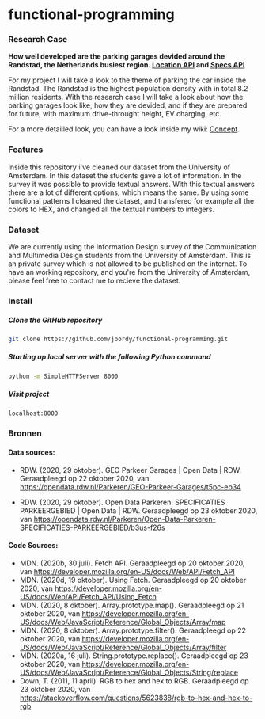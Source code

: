 # functional-programming

### Research Case

**How well developed are the parking garages devided around the Randstad, the Netherlands busiest region. [Location API](https://opendata.rdw.nl/Parkeren/GEO-Parkeer-Garages/t5pc-eb34) and [Specs API](https://opendata.rdw.nl/Parkeren/Open-Data-Parkeren-SPECIFICATIES-PARKEERGEBIED/b3us-f26s)**

For my project I will take a look to the theme of parking the car inside the Randstad. The Randstad is the highest population density with in total 8.2 million residents. With the research case I will take a look about how the parking garages look like, how they are devided, and if they are prepared for future, with maximum drive-throught height, EV charging, etc.

For a more detailled look, you can have a look inside my wiki: [Concept](https://github.com/joordy/functional-programming/wiki/Concept).

<!-- Wat doet je project (description) -->

### Features

Inside this repository i've cleaned our dataset from the University of Amsterdam. In this dataset the students gave a lot of information. In the survey it was possible to provide textual answers. With this textual answers there are a lot of different options, which means the same. By using some functional patterns I cleaned the dataset, and transfered for example all the colors to HEX, and changed all the textual numbers to integers.

<!-- Welke features zijn er (features) -->

### Dataset

We are currently using the Information Design survey of the Communication and Multimedia Design students from the University of Amsterdam. This is an private survey which is not allowed to be published on the internet. To have an working repository, and you're from the University of Amsterdam, please feel free to contact me to recieve the dataset.

<!-- Welke data gebruik je (dataset) -->

### Install

##### Clone the GitHub repository

```bash
git clone https://github.com/joordy/functional-programming.git
```

##### Starting up local server with the following Python command

```bash
python -m SimpleHTTPServer 8000
```

##### Visit project

```bash
localhost:8000
```

<!-- Hoe draai ik je project (install) -->

<!-- ### Deploy -->

<!-- Live link van je project (deploy) -->

### Bronnen

<!-- credits en license (bronnen) -->

#### Data sources:

- RDW. (2020, 29 oktober). GEO Parkeer Garages | Open Data | RDW. Geraadpleegd op 22 oktober 2020, van https://opendata.rdw.nl/Parkeren/GEO-Parkeer-Garages/t5pc-eb34

- RDW. (2020, 29 oktober). Open Data Parkeren: SPECIFICATIES PARKEERGEBIED | Open Data | RDW. Geraadpleegd op 23 oktober 2020, van https://opendata.rdw.nl/Parkeren/Open-Data-Parkeren-SPECIFICATIES-PARKEERGEBIED/b3us-f26s

#### Code Sources:

- MDN. (2020b, 30 juli). Fetch API. Geraadpleegd op 20 oktober 2020, van https://developer.mozilla.org/en-US/docs/Web/API/Fetch_API
- MDN. (2020d, 19 oktober). Using Fetch. Geraadpleegd op 20 oktober 2020, van https://developer.mozilla.org/en-US/docs/Web/API/Fetch_API/Using_Fetch
- MDN. (2020, 8 oktober). Array.prototype.map(). Geraadpleegd op 21 oktober 2020, van https://developer.mozilla.org/en-US/docs/Web/JavaScript/Reference/Global_Objects/Array/map
- MDN. (2020, 8 oktober). Array.prototype.filter(). Geraadpleegd op 22 oktober 2020, van https://developer.mozilla.org/en-US/docs/Web/JavaScript/Reference/Global_Objects/Array/filter
- MDN. (2020a, 16 juli). String.prototype.replace(). Geraadpleegd op 23 oktober 2020, van https://developer.mozilla.org/en-US/docs/Web/JavaScript/Reference/Global_Objects/String/replace
- Down, T. (2011, 11 april). RGB to hex and hex to RGB. Geraadpleegd op 23 oktober 2020, van https://stackoverflow.com/questions/5623838/rgb-to-hex-and-hex-to-rgb

<!-- - Web Dev Simplified. (2019, 29 oktober). Learn Regular Expressions In 20 Minutes. Geraadpleegd op 23 oktober 2020, van https://www.youtube.com/watch?v=rhzKDrUiJVk
- RegExr. (z.d.). RegExr: Learn, Build, & Test RegEx. Geraadpleegd op 23 oktober 2020, van https://regexr.com/
- Green, D. M. (2014, 30 juni). Using Regular Expressions to Check String Length - SitePoint. Geraadpleegd op 23 oktober 2020, van https://www.sitepoint.com/using-regular-expressions-to-check-string-length/ -->

<!-- - [Array.splice()](https://developer.mozilla.org/en-US/docs/Web/JavaScript/Reference/Global_Objects/Array/map) -->

<!-- ## TO have in wiki -->
<!-- concept (schertsen, interface, iteraties)
Research (programmeer principes)
Data vrzamelen (query's, endpoints)
Data pschonen (filter, clean)
Logboek (standup, 1 op 1 gesprekken) -->
